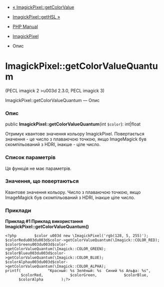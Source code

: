 - [« ImagickPixel::getColorValue](imagickpixel.getcolorvalue.md)
- [ImagickPixel::getHSL »](imagickpixel.gethsl.md)

- [PHP Manual](index.md)
- [ImagickPixel](class.imagickpixel.md)
- Опис

# ImagickPixel::getColorValueQuantum

(PECL imagick 2 \>u003d 2.3.0, PECL imagick 3)

ImagickPixel::getColorValueQuantum — Опис

### Опис

public **ImagickPixel::getColorValueQuantum**(int `$color`): int\|float

Отримує квантове значення кольору ImagickPixel. Повертається
значення - це число з плаваючою точкою, якщо ImageMagick був
скомпільований з HDRI, інакше - ціле число.

### Список параметрів

Ця функція не має параметрів.

### Значення, що повертаються

Квантове значення кольору. Число з плаваючою точкою, якщо
ImageMagick був скомпільований з HDRI, інакше ціле число.

### Приклади

**Приклад #1 Приклад використання
**ImagickPixel::getColorValueQuantum()****

`<?php        $color u003d new \ImagickPixel('rgb(128, 5, 255)'); $colorRedu003du003d$color->getColorValueQuantum(\Imagick::COLOR_RED); $colorGreenu003du003d$color->getColorValueQuantum(\Imagick::COLOR_GREEN); $colorBlueu003du003d$color->getColorValueQuantum(\Imagick::COLOR_BLUE); $colorAlphau003du003d$color->getColorValueQuantum(\Imagick::COLOR_ALPHA); printf(            "Красный: %s Зелёный: %s  Синий %s Альфа: %s",            $colorRed,            $colorGreen,            $colorBlue,            $colorAlpha        );?> `
